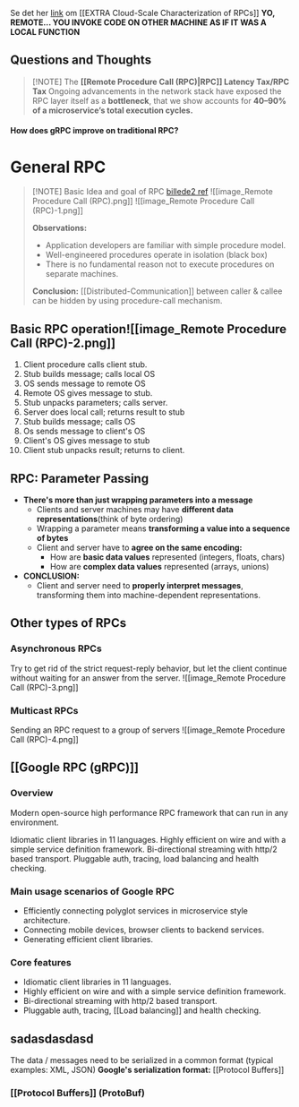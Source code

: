 Se det her [link](https://dl.acm.org/doi/abs/10.1145/3600006.3613156) om [[EXTRA Cloud-Scale Characterization of RPCs]]
**YO, REMOTE... YOU INVOKE CODE ON OTHER MACHINE AS IF IT WAS A LOCAL FUNCTION**
## Questions and Thoughts
> [!NOTE] The **[[Remote Procedure Call (RPC)|RPC]] Latency Tax/RPC Tax**
> Ongoing advancements in the network stack have exposed the RPC layer itself as a **bottleneck**, that we show accounts for **40–90% of a microservice’s total execution cycles.**

#### How does gRPC improve on traditional RPC?
# General RPC
> [!NOTE] Basic Idea and goal of RPC [billede2 ref](https://docs-multiplayer.unity3d.com/netcode/current/advanced-topics/messaging-system/)
> ![[image_Remote Procedure Call (RPC).png]]
> ![[image_Remote Procedure Call (RPC)-1.png]]
> 
> **Observations:**
> - Application developers are familiar with simple procedure model.
> - Well-engineered procedures operate in isolation (black box)
> - There is no fundamental reason not to execute procedures on separate machines.
> 
> **Conclusion:** 
> [[Distributed-Communication]] between caller & callee can be hidden by using procedure-call mechanism.


## Basic RPC operation![[image_Remote Procedure Call (RPC)-2.png]]
1. Client procedure calls client stub.
2. Stub builds message; calls local OS
3. OS sends message to remote OS
4. Remote OS gives message to stub.
5. Stub unpacks parameters; calls server.
6. Server does local call; returns result to stub
7. Stub builds message; calls OS
8. Os sends message to client's OS
9. Client's OS gives message to stub
10. Client stub unpacks result; returns to client.

## RPC: Parameter Passing
- **There's more than just wrapping parameters into a message**
	- Clients and server machines may have **different data representations**(think of byte ordering)
	- Wrapping a parameter means **transforming a value into a sequence of bytes**
	- Client and server have to **agree on the same encoding:**
		- How are **basic data values** represented (integers, floats, chars)
		- How are **complex data values** represented (arrays, unions)
- **CONCLUSION:** 
	- Client and server need to **properly interpret messages**, transforming them into machine-dependent representations.

## Other types of RPCs
### Asynchronous RPCs
Try to get rid of the strict request-reply behavior, but let the client continue without waiting for an answer from the server.
![[image_Remote Procedure Call (RPC)-3.png]]
### Multicast RPCs
Sending an RPC request to a group of servers
![[image_Remote Procedure Call (RPC)-4.png]]

## [[Google RPC (gRPC)]]
### Overview
Modern open-source high performance RPC framework that can run in any environment.


Idiomatic client libraries in 11 languages. Highly efficient on wire and with a simple service definition framework. Bi-directional streaming with http/2 based transport. Pluggable auth, tracing, load balancing and health checking.
### Main usage scenarios of Google RPC
- Efficiently connecting polyglot services in microservice style architecture. 
- Connecting mobile devices, browser clients to backend services.
- Generating efficient client libraries.
### Core features
- Idiomatic client libraries in 11 languages. 
- Highly efficient on wire and with a simple service definition framework. 
- Bi-directional streaming with http/2 based transport. 
- Pluggable auth, tracing, [[Load balancing]] and health checking.
## sadasdasdasd
The data / messages need to be serialized in a common format (typical examples: XML, JSON) **Google's serialization format:** [[Protocol Buffers]]
### [[Protocol Buffers]] (ProtoBuf)
